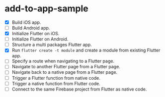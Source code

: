 # add-to-app-sample

- [x] Build iOS app.
- [ ] Build Android app.
- [x] Initialize Flutter on iOS.
- [ ] Initialize Flutter on Android.
- [ ] Structure a multi packages Flutter app.
- [x] Run `flutter create -t module` and create a module from existing Flutter app.
- [ ] Specify a route when navigating to a Flutter page.
- [ ] Navigate to another Flutter page from a Flutter page.
- [ ] Navigate back to a native page from a Flutter page.
- [ ] Trigger a Flutter function from native code.
- [ ] Trigger a native function from Flutter code.
- [ ] Connect to the same Firebase project from Flutter as native code.
